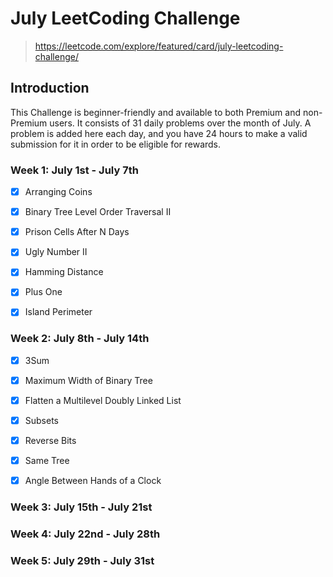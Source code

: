 # July LeetCoding Challenge

> https://leetcode.com/explore/featured/card/july-leetcoding-challenge/

## Introduction
This Challenge is beginner-friendly and available to both Premium and non-Premium users. It consists of 31 daily problems over the month of July. A problem is added here each day, and you have 24 hours to make a valid submission for it in order to be eligible for rewards.

### Week 1: July 1st - July 7th
- [x] Arranging Coins
- [x] Binary Tree Level Order Traversal II
- [x] Prison Cells After N Days
- [x] Ugly Number II
- [x] Hamming Distance
- [x] Plus One
- [x] Island Perimeter


### Week 2: July 8th - July 14th
- [x] 3Sum
- [x] Maximum Width of Binary Tree
- [x] Flatten a Multilevel Doubly Linked List
- [x] Subsets
- [x] Reverse Bits
- [x] Same Tree
- [x] Angle Between Hands of a Clock


### Week 3: July 15th - July 21st


### Week 4: July 22nd - July 28th


### Week 5: July 29th - July 31st

